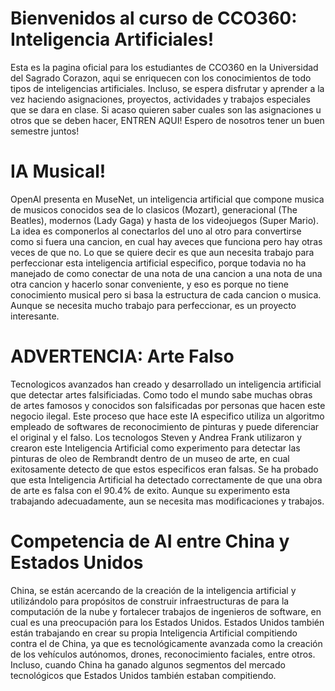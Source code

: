 <h1>Bienvenidos al curso de CCO360: Inteligencia Artificiales!</h1>
Esta es la pagina oficial para los estudiantes de CCO360 en la Universidad del Sagrado Corazon, aqui se enriquecen con los conocimientos de todo tipos de inteligencias artificiales. Incluso, se espera disfrutar y aprender a la vez haciendo asignaciones, proyectos, actividades y trabajos especiales que se dara en clase. Si acaso quieren saber cuales son las asignaciones u otros que se deben hacer, ENTREN AQUI! Espero de nosotros tener un buen semestre juntos!

<h1>IA Musical!</h1>
OpenAI presenta en MuseNet, un inteligencia artificial que compone musica de musicos conocidos sea de lo clasicos (Mozart), generacional (The Beatles), modernos (Lady Gaga) y hasta de los videojuegos (Super Mario). La idea es componerlos al conectarlos del uno al otro para convertirse como si fuera una cancion, en cual hay aveces que funciona pero hay otras veces de que no. Lo que se quiere decir es que aun necesita trabajo para perfeccionar esta inteligencia artificial especifico, porque todavia no ha manejado de como conectar de una nota de una cancion a una nota de una otra cancion y hacerlo sonar conveniente, y eso es porque no tiene conocimiento musical pero si basa la estructura de cada cancion o musica. Aunque se necesita mucho trabajo para perfeccionar, es un proyecto interesante. 

<h1>ADVERTENCIA: Arte Falso</h1>
Tecnologicos avanzados han creado y desarrollado un inteligencia artificial que detectar artes falsificiadas. Como todo el mundo sabe muchas obras de artes famosos y conocidos son falsificadas por personas que hacen este negocio ilegal. Este proceso que hace este IA especifico utiliza un algoritmo empleado de softwares de reconocimiento de pinturas y puede diferenciar el original y el falso. 
Los tecnologos Steven y Andrea Frank utilizaron y crearon este Inteligencia Artificial como experimento para detectar las pinturas de oleo de Rembrandt dentro de un museo de arte, en cual exitosamente detecto de que estos especificos eran falsas. Se ha probado que esta Inteligencia Artificial ha detectado correctamente de que una obra de arte es falsa con el 90.4% de exito. Aunque su experimento esta trabajando adecuadamente, aun se necesita mas modificaciones y trabajos.

<h1>Competencia de AI entre China y Estados Unidos</h1>
China, se están acercando de la creación de la inteligencia artificial y utilizándolo para propósitos de construir infraestructuras de para la computación de la nube y fortalecer trabajos de ingenieros de software, en cual es una preocupación para los Estados Unidos. 
Estados Unidos también están trabajando en crear su propia Inteligencia Artificial compitiendo contra el de China, ya que es tecnológicamente avanzada como la creación de los vehículos autónomos, drones, reconocimiento faciales, entre otros. Incluso, cuando China ha ganado algunos segmentos del mercado tecnológicos que Estados Unidos también estaban compitiendo. 

